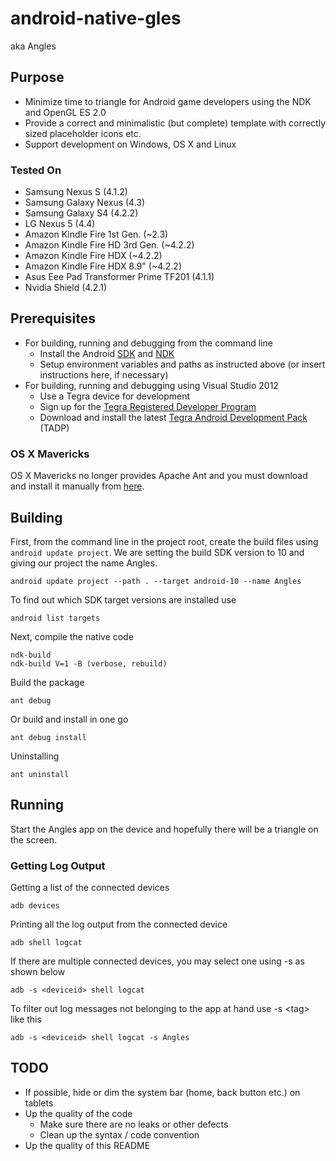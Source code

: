 # android-native-gles
aka Angles

## Purpose
* Minimize time to triangle for Android game developers using the NDK and OpenGL ES 2.0
* Provide a correct and minimalistic (but complete) template with correctly sized placeholder icons etc.
* Support development on Windows, OS X and Linux

### Tested On
* Samsung Nexus S (4.1.2)
* Samsung Galaxy Nexus (4.3)
* Samsung Galaxy S4 (4.2.2)
* LG Nexus 5 (4.4)
* Amazon Kindle Fire 1st Gen. (~2.3)
* Amazon Kindle Fire HD 3rd Gen. (~4.2.2)
* Amazon Kindle Fire HDX (~4.2.2)
* Amazon Kindle Fire HDX 8.9" (~4.2.2)
* Asus Eee Pad Transformer Prime TF201 (4.1.1)
* Nvidia Shield (4.2.1)

## Prerequisites
* For building, running and debugging from the command line
	* Install the Android [SDK](http://developer.android.com/sdk/index.html) and [NDK](http://developer.android.com/tools/sdk/ndk/index.html)
	* Setup environment variables and paths as instructed above (or insert instructions here, if necessary)
* For building, running and debugging using Visual Studio 2012
	* Use a Tegra device for development
	* Sign up for the [Tegra Registered Developer Program](https://developer.nvidia.com/tegra-registered-developer-program)
	* Download and install the latest [Tegra Android Development Pack](https://developer.nvidia.com/tegra-android-development-pack) (TADP)

### OS X Mavericks
OS X Mavericks no longer provides Apache Ant and you must download and install it manually from [here](http://ant.apache.org/).

## Building

First, from the command line in the project root, create the build files using `android update project`. We are setting the build SDK version to 10 and giving our project the name Angles.

	android update project --path . --target android-10 --name Angles
	
To find out which SDK target versions are installed use

	android list targets

Next, compile the native code

	ndk-build
	ndk-build V=1 -B (verbose, rebuild)

Build the package

	ant debug

Or build and install in one go

	ant debug install

Uninstalling

	ant uninstall

## Running

Start the Angles app on the device and hopefully there will be a triangle on the screen.

### Getting Log Output

Getting a list of the connected devices

	adb devices

Printing all the log output from the connected device

	adb shell logcat

If there are multiple connected devices, you may select one using -s as shown below

	adb -s <deviceid> shell logcat

To filter out log messages not belonging to the app at hand use -s \<tag\> like this

	adb -s <deviceid> shell logcat -s Angles

## TODO
* If possible, hide or dim the system bar (home, back button etc.) on tablets
* Up the quality of the code
	* Make sure there are no leaks or other defects
	* Clean up the syntax / code convention
* Up the quality of this README
